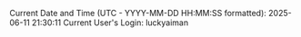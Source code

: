 Current Date and Time (UTC - YYYY-MM-DD HH:MM:SS formatted): 2025-06-11 21:30:11
Current User's Login: luckyaiman
